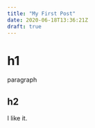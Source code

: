 ```yaml
---
title: "My First Post"
date: 2020-06-18T13:36:21Z
draft: true
---
```


# h1

paragraph


## h2

I like it.
